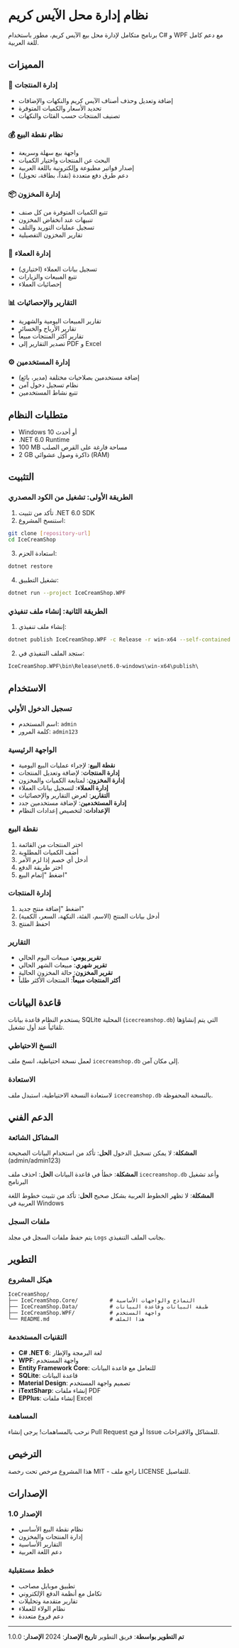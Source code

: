 # نظام إدارة محل الآيس كريم

برنامج متكامل لإدارة محل بيع الآيس كريم، مطور باستخدام C# و WPF مع دعم كامل للغة العربية.

## المميزات

### 🍦 إدارة المنتجات
- إضافة وتعديل وحذف أصناف الآيس كريم والنكهات والإضافات
- تحديد الأسعار والكميات المتوفرة
- تصنيف المنتجات حسب الفئات والنكهات

### 💰 نظام نقطة البيع
- واجهة بيع سهلة وسريعة
- البحث عن المنتجات واختيار الكميات
- إصدار فواتير مطبوعة وإلكترونية باللغة العربية
- دعم طرق دفع متعددة (نقداً، بطاقة، تحويل)

### 📦 إدارة المخزون
- تتبع الكميات المتوفرة من كل صنف
- تنبيهات عند انخفاض المخزون
- تسجيل عمليات التوريد والتلف
- تقارير المخزون التفصيلية

### 👥 إدارة العملاء
- تسجيل بيانات العملاء (اختياري)
- تتبع المبيعات والزيارات
- إحصائيات العملاء

### 📊 التقارير والإحصائيات
- تقارير المبيعات اليومية والشهرية
- تقارير الأرباح والخسائر
- تقارير أكثر المنتجات مبيعاً
- تصدير التقارير إلى PDF و Excel

### ⚙️ إدارة المستخدمين
- إضافة مستخدمين بصلاحيات مختلفة (مدير، بائع)
- نظام تسجيل دخول آمن
- تتبع نشاط المستخدمين

## متطلبات النظام

- Windows 10 أو أحدث
- .NET 6.0 Runtime
- 100 MB مساحة فارغة على القرص الصلب
- 2 GB ذاكرة وصول عشوائي (RAM)

## التثبيت

### الطريقة الأولى: تشغيل من الكود المصدري

1. تأكد من تثبيت .NET 6.0 SDK
2. استنسخ المشروع:
```bash
git clone [repository-url]
cd IceCreamShop
```

3. استعادة الحزم:
```bash
dotnet restore
```

4. تشغيل التطبيق:
```bash
dotnet run --project IceCreamShop.WPF
```

### الطريقة الثانية: إنشاء ملف تنفيذي

1. إنشاء ملف تنفيذي:
```bash
dotnet publish IceCreamShop.WPF -c Release -r win-x64 --self-contained true -p:PublishSingleFile=true
```

2. ستجد الملف التنفيذي في:
```
IceCreamShop.WPF\bin\Release\net6.0-windows\win-x64\publish\
```

## الاستخدام

### تسجيل الدخول الأولي
- اسم المستخدم: `admin`
- كلمة المرور: `admin123`

### الواجهة الرئيسية
- **نقطة البيع**: لإجراء عمليات البيع اليومية
- **إدارة المنتجات**: لإضافة وتعديل المنتجات
- **إدارة المخزون**: لمتابعة الكميات والمخزون
- **إدارة العملاء**: لتسجيل بيانات العملاء
- **التقارير**: لعرض التقارير والإحصائيات
- **إدارة المستخدمين**: لإضافة مستخدمين جدد
- **الإعدادات**: لتخصيص إعدادات النظام

### نقطة البيع
1. اختر المنتجات من القائمة
2. أضف الكميات المطلوبة
3. أدخل أي خصم إذا لزم الأمر
4. اختر طريقة الدفع
5. اضغط "إتمام البيع"

### إدارة المنتجات
1. اضغط "إضافة منتج جديد"
2. أدخل بيانات المنتج (الاسم، الفئة، النكهة، السعر، الكمية)
3. احفظ المنتج

### التقارير
- **تقرير يومي**: مبيعات اليوم الحالي
- **تقرير شهري**: مبيعات الشهر الحالي
- **تقرير المخزون**: حالة المخزون الحالية
- **أكثر المنتجات مبيعاً**: المنتجات الأكثر طلباً

## قاعدة البيانات

يستخدم النظام قاعدة بيانات SQLite المحلية (`icecreamshop.db`) التي يتم إنشاؤها تلقائياً عند أول تشغيل.

### النسخ الاحتياطي
لعمل نسخة احتياطية، انسخ ملف `icecreamshop.db` إلى مكان آمن.

### الاستعادة
لاستعادة النسخة الاحتياطية، استبدل ملف `icecreamshop.db` بالنسخة المحفوظة.

## الدعم الفني

### المشاكل الشائعة

**المشكلة**: لا يمكن تسجيل الدخول
**الحل**: تأكد من استخدام البيانات الصحيحة (admin/admin123)

**المشكلة**: خطأ في قاعدة البيانات
**الحل**: احذف ملف `icecreamshop.db` وأعد تشغيل البرنامج

**المشكلة**: لا تظهر الخطوط العربية بشكل صحيح
**الحل**: تأكد من تثبيت خطوط اللغة العربية في Windows

### ملفات السجل
يتم حفظ ملفات السجل في مجلد `Logs` بجانب الملف التنفيذي.

## التطوير

### هيكل المشروع
```
IceCreamShop/
├── IceCreamShop.Core/          # النماذج والواجهات الأساسية
├── IceCreamShop.Data/          # طبقة البيانات وقاعدة البيانات
├── IceCreamShop.WPF/           # واجهة المستخدم
└── README.md                   # هذا الملف
```

### التقنيات المستخدمة
- **C# .NET 6**: لغة البرمجة والإطار
- **WPF**: واجهة المستخدم
- **Entity Framework Core**: للتعامل مع قاعدة البيانات
- **SQLite**: قاعدة البيانات
- **Material Design**: تصميم واجهة المستخدم
- **iTextSharp**: إنشاء ملفات PDF
- **EPPlus**: إنشاء ملفات Excel

### المساهمة
نرحب بالمساهمات! يرجى إنشاء Pull Request أو فتح Issue للمشاكل والاقتراحات.

## الترخيص

هذا المشروع مرخص تحت رخصة MIT - راجع ملف LICENSE للتفاصيل.

## الإصدارات

### الإصدار 1.0
- نظام نقطة البيع الأساسي
- إدارة المنتجات والمخزون
- التقارير الأساسية
- دعم اللغة العربية

### خطط مستقبلية
- تطبيق موبايل مصاحب
- تكامل مع أنظمة الدفع الإلكتروني
- تقارير متقدمة وتحليلات
- نظام الولاء للعملاء
- دعم فروع متعددة

---

**تم التطوير بواسطة**: فريق التطوير
**تاريخ الإصدار**: 2024
**الإصدار**: 1.0.0

